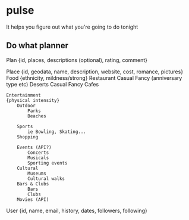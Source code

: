 pulse
=====

It helps you figure out what you&#39;re going to do tonight

Do what planner
---------------

Plan
{id, places, descriptions (optional), rating, comment}

Place
{id, geodata, name, description, website, cost, romance, pictures}
  Food
	{ethnicity, mildness/strong}
		Restaurant
			Casual
			Fancy (anniversary type etc)
		Deserts
			Casual
			Fancy
		Cafes
			
	Entertainment
	{physical intensity}
		Outdoor
			Parks
			Beaches
		
		Sports
			ie Bowling, Skating...
		Shopping
		
		Events (API?)
			Concerts
			Musicals
			Sporting events
		Cultural
			Museums
			Cultural walks		
		Bars & Clubs
			Bars
			Clubs
		Movies (API)
			
User
{id, name, email, history, dates, followers, following}

